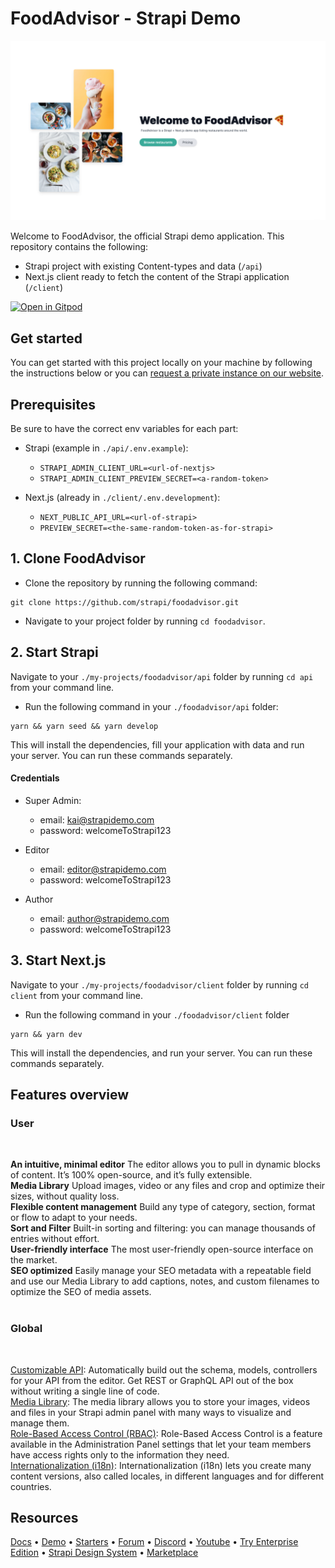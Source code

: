 # FoodAdvisor - Strapi Demo

![FoodAdvisor](./foodadvisor.png)

Welcome to FoodAdvisor, the official Strapi demo application.
This repository contains the following:

- Strapi project with existing Content-types and data (`/api`)
- Next.js client ready to fetch the content of the Strapi application (`/client`)

[![Open in Gitpod](https://camo.githubusercontent.com/76e60919474807718793857d8eb615e7a50b18b04050577e5a35c19421f260a3/68747470733a2f2f676974706f642e696f2f627574746f6e2f6f70656e2d696e2d676974706f642e737667)](http://gitpod.io/#https://github.com/strapi/foodadvisor)

## Get started

You can get started with this project locally on your machine by following the instructions below or you can [request a private instance on our website](https://strapi.io/demo).

## Prerequisites

Be sure to have the correct env variables for each part:

- Strapi (example in `./api/.env.example`):
  - `STRAPI_ADMIN_CLIENT_URL=<url-of-nextjs>`
  - `STRAPI_ADMIN_CLIENT_PREVIEW_SECRET=<a-random-token>`

- Next.js (already in `./client/.env.development`):
  - `NEXT_PUBLIC_API_URL=<url-of-strapi>`
  - `PREVIEW_SECRET=<the-same-random-token-as-for-strapi>`

## 1. Clone FoodAdvisor

- Clone the repository by running the following command:

```
git clone https://github.com/strapi/foodadvisor.git
```

- Navigate to your project folder by running `cd foodadvisor`.

## 2. Start Strapi

Navigate to your `./my-projects/foodadvisor/api` folder by running `cd api` from your command line.

- Run the following command in your `./foodadvisor/api` folder:

```
yarn && yarn seed && yarn develop
```

This will install the dependencies, fill your application with data and run your server. You can run these commands separately.

#### Credentials

- Super Admin:
  - email: kai@strapidemo.com
  - password: welcomeToStrapi123

- Editor
  - email: editor@strapidemo.com
  - password: welcomeToStrapi123

- Author
  - email: author@strapidemo.com
  - password: welcomeToStrapi123

## 3. Start Next.js

Navigate to your `./my-projects/foodadvisor/client` folder by running `cd client` from your command line.

- Run the following command in your `./foodadvisor/client` folder

```
yarn && yarn dev
```

This will install the dependencies, and run your server. You can run these commands separately.

## Features overview

### User

<br />

**An intuitive, minimal editor** The editor allows you to pull in dynamic blocks of content. It’s 100% open-source, and it’s fully extensible.<br />
**Media Library** Upload images, video or any files and crop and optimize their sizes, without quality loss.<br />
**Flexible content management** Build any type of category, section, format or flow to adapt to your needs. <br />
**Sort and Filter** Built-in sorting and filtering: you can manage thousands of entries without effort.<br />
**User-friendly interface** The most user-friendly open-source interface on the market.<br />
**SEO optimized** Easily manage your SEO metadata with a repeatable field and use our Media Library to add captions, notes, and custom filenames to optimize the SEO of media assets.<br /><br />

### Global

<br />

[Customizable API](https://strapi.io/features/customizable-api): Automatically build out the schema, models, controllers for your API from the editor. Get REST or GraphQL API out of the box without writing a single line of code.<br />
[Media Library](https://strapi.io/features/media-library): The media library allows you to store your images, videos and files in your Strapi admin panel with many ways to visualize and manage them.<br />
[Role-Based Access Control (RBAC)](https://strapi.io/features/custom-roles-and-permissions): Role-Based Access Control is a feature available in the Administration Panel settings that let your team members have access rights only to the information they need.<br />
[Internationalization (i18n)](https://strapi.io/features/internationalization): Internationalization (i18n) lets you create many content versions, also called locales, in different languages and for different countries.<br />

## Resources

[Docs](https://docs.strapi.io) • [Demo](https://strapi.io/demo) • [Starters](https://strapi.io/starters) • [Forum](https://forum.strapi.io/) • [Discord](https://discord.strapi.io) • [Youtube](https://www.youtube.com/c/Strapi/featured) • [Try Enterprise Edition](https://strapi.io/enterprise) • [Strapi Design System](https://design-system.strapi.io/) • [Marketplace](https://market.strapi.io/)